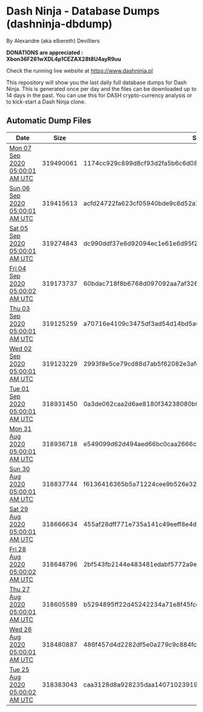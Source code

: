 # Dash Ninja - Database Dumps (dashninja-dbdump)
By Alexandre (aka elbereth) Devilliers

**DONATIONS are appreciated : Xbon36F261wXDL4p1CEZAX28t8U4ayR9uu**

Check the running live website at https://www.dashninja.pl

This repository will show you the last daily full database dumps for Dash Ninja. This is generated once per day and the files can be downloaded up to 14 days in the past.
You can use this for DASH crypto-currency analysis or to kick-start a Dash Ninja clone.


## Automatic Dump Files
| Date | Size | SHA256 |
|--|--|--|
| [Mon 07 Sep 2020 05:00:01 AM UTC]() | 319490061 | 1174cc929c899d8cf93d2fa5b6c6d083de6c771318136f9b832d5b0511c2ce94 | 
| [Sun 06 Sep 2020 05:00:01 AM UTC]() | 319415613 | acfd24722fa623cf05940bde9c6d52a1e1428f30c93353ac6a37d2cf1ae36d18 | 
| [Sat 05 Sep 2020 05:00:01 AM UTC]() | 319274843 | dc990ddf37e6d92094ec1e61e6d95f2e86225fe4645866493494eedb77d7ca8b | 
| [Fri 04 Sep 2020 05:00:02 AM UTC]() | 319173737 | 60bdac718f8b6768d097092aa7af326ea152dc2339227b1dd613ba8c814b61d0 | 
| [Thu 03 Sep 2020 05:00:01 AM UTC]() | 319125259 | a70716e4109c3475df3ad54d14bd5a6d0c3e3160eeffe7f76e5b9e752cafb572 | 
| [Wed 02 Sep 2020 05:00:01 AM UTC]() | 319123229 | 2993f8e5ce79cd88d7ab5f62082e3afce1f32a928c73249f87edccf11ec09ade | 
| [Tue 01 Sep 2020 05:00:01 AM UTC]() | 318931450 | 0a3de062caa2d6ae8180f34238080b0dddb6e8f1705b724b199ef19a2c8d6ca8 | 
| [Mon 31 Aug 2020 05:00:01 AM UTC]() | 318936718 | e549099d62d494aed66bc0caa2666cbcf59065649242e6f0d99273a79433560b | 
| [Sun 30 Aug 2020 05:00:01 AM UTC]() | 318837744 | f6136416365b5a71224cee9b526e323ef28073e1d9f8c7feb91b4fdc8a06cc1e | 
| [Sat 29 Aug 2020 05:00:01 AM UTC]() | 318666634 | 455af28dff771e735a141c49eeff8e4d6904441f8dc36c152621a0fbfd9b37ab | 
| [Fri 28 Aug 2020 05:00:02 AM UTC]() | 318648796 | 2bf543fb2144e483481edabf5772a9ef8c8c229192819adfc2bdbb7f020757d3 | 
| [Thu 27 Aug 2020 05:00:01 AM UTC]() | 318605589 | b5294895ff22d45242234a71e8f45fcd1466a90c2d192c5019614e0d44e4f7d0 | 
| [Wed 26 Aug 2020 05:00:01 AM UTC]() | 318480887 | 486f457d4d2282df5e0a279c9c884fc24a18efdb9c1520e845f8dc8d9e6875ef | 
| [Tue 25 Aug 2020 05:00:02 AM UTC](https://transfer.sh/kw1r7/dashninja-dbdump-20200825070002.tar.bz2) | 318383043 | caa3128d8a928235daa14071023919356adacb150216c11b431a6aed833e3830 | 

